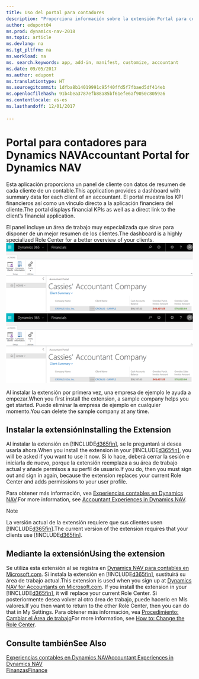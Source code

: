 ```yaml
---
title: Uso del portal para contadores
description: "Proporciona información sobre la extensión Portal para contables."
author: edupont04
ms.prod: dynamics-nav-2018
ms.topic: article
ms.devlang: na
ms.tgt_pltfrm: na
ms.workload: na
ms. search.keywords: app, add-in, manifest, customize, accountant
ms.date: 09/05/2017
ms.author: edupont
ms.translationtype: HT
ms.sourcegitcommit: 1dfba8b14019991c95f40ffd5f7fbaed5df414eb
ms.openlocfilehash: 91b4bea3787efb88a85bf61efe6af9050c8059a6
ms.contentlocale: es-es
ms.lasthandoff: 12/01/2017

---
```

# <a name="accountant-portal-for-dynamics-nav"></a><span data-ttu-id="966d1-103">Portal para contadores para Dynamics NAV</span><span class="sxs-lookup"><span data-stu-id="966d1-103">Accountant Portal for Dynamics NAV</span></span>
<span data-ttu-id="966d1-104">Esta aplicación proporciona un panel de cliente con datos de resumen de cada cliente de un contable.</span><span class="sxs-lookup"><span data-stu-id="966d1-104">This application provides a dashboard with summary data for each client of an accountant.</span></span> <span data-ttu-id="966d1-105">El portal muestra los KPI financieros así como un vínculo directo a la aplicación financiera del cliente.</span><span class="sxs-lookup"><span data-stu-id="966d1-105">The portal displays financial KPIs as well as a direct link to the client’s financial application.</span></span>  

<span data-ttu-id="966d1-106">El panel incluye un área de trabajo muy especializada que sirve para disponer de un mejor resumen de los clientes.</span><span class="sxs-lookup"><span data-stu-id="966d1-106">The dashboard is a highly specialized Role Center for a better overview of your clients.</span></span>  
<span data-ttu-id="966d1-107">[![Portal para contables](./media/ui-extensions-accportal/accountant-portal.png)](https://go.microsoft.com/fwlink/?linkid=851257)</span><span class="sxs-lookup"><span data-stu-id="966d1-107">[![Accountant Portal](./media/ui-extensions-accportal/accountant-portal.png)](https://go.microsoft.com/fwlink/?linkid=851257)</span></span>

<span data-ttu-id="966d1-108">Al instalar la extensión por primera vez, una empresa de ejemplo le ayuda a empezar.</span><span class="sxs-lookup"><span data-stu-id="966d1-108">When you first install the extension, a sample company helps you get started.</span></span> <span data-ttu-id="966d1-109">Puede eliminar la empresa de ejemplo en cualquier momento.</span><span class="sxs-lookup"><span data-stu-id="966d1-109">You can delete the sample company at any time.</span></span>  

## <a name="installing-the-extension"></a><span data-ttu-id="966d1-110">Instalar la extensión</span><span class="sxs-lookup"><span data-stu-id="966d1-110">Installing the Extension</span></span>
<span data-ttu-id="966d1-111">Al instalar la extensión en [!INCLUDE[d365fin](includes/d365fin_md.md)], se le preguntará si desea usarla ahora.</span><span class="sxs-lookup"><span data-stu-id="966d1-111">When you install the extension in your [!INCLUDE[d365fin](includes/d365fin_md.md)], you will be asked if you want to use it now.</span></span> <span data-ttu-id="966d1-112">Si lo hace, deberá cerrar la sesión e iniciarla de nuevo, porque la extensión reemplaza a su área de trabajo actual y añade permisos a su perfil de usuario.</span><span class="sxs-lookup"><span data-stu-id="966d1-112">If you do, then you must sign out and sign in again, because the extension replaces your current Role Center and adds permissions to your user profile.</span></span>  

<span data-ttu-id="966d1-113">Para obtener más información, vea [Experiencias contables en Dynamics NAV](finance-accounting.md).</span><span class="sxs-lookup"><span data-stu-id="966d1-113">For more information, see [Accountant Experiences in Dynamics NAV](finance-accounting.md).</span></span>  

> [!NOTE]  
>  <span data-ttu-id="966d1-114">La versión actual de la extensión requiere que sus clientes usen [!INCLUDE[d365fin](includes/d365fin_md.md)].</span><span class="sxs-lookup"><span data-stu-id="966d1-114">The current version of the extension requires that your clients use [!INCLUDE[d365fin](includes/d365fin_md.md)].</span></span>  

## <a name="using-the-extension"></a><span data-ttu-id="966d1-115">Mediante la extensión</span><span class="sxs-lookup"><span data-stu-id="966d1-115">Using the extension</span></span>
<span data-ttu-id="966d1-116">Se utiliza esta extensión al se registra en [Dynamics NAV para contables en Microsoft.com](https://www.microsoft.com/en-us/dynamics365/financial-insights-for-accountants). Si instala la extensión en [!INCLUDE[d365fin](includes/d365fin_md.md)], sustituirá su área de trabajo actual.</span><span class="sxs-lookup"><span data-stu-id="966d1-116">This extension is used when you sign up at [Dynamics NAV for Accountants on Microsoft.com](https://www.microsoft.com/en-us/dynamics365/financial-insights-for-accountants). If you install the extension in your [!INCLUDE[d365fin](includes/d365fin_md.md)], it will replace your current Role Center.</span></span> <span data-ttu-id="966d1-117">Si posteriormente desea volver al otro área de trabajo, puede hacerlo en Mis valores.</span><span class="sxs-lookup"><span data-stu-id="966d1-117">If you then want to return to the other Role Center, then you can do that in My Settings.</span></span> <span data-ttu-id="966d1-118">Para obtener más información, vea [Procedimiento: Cambiar el Área de trabajo](change-role.md)</span><span class="sxs-lookup"><span data-stu-id="966d1-118">For more information, see [How to: Change the Role Center](change-role.md).</span></span>  

## <a name="see-also"></a><span data-ttu-id="966d1-119">Consulte también</span><span class="sxs-lookup"><span data-stu-id="966d1-119">See Also</span></span>
[<span data-ttu-id="966d1-120">Experiencias contables en Dynamics NAV</span><span class="sxs-lookup"><span data-stu-id="966d1-120">Accountant Experiences in Dynamics NAV</span></span>](finance-accounting.md)  
[<span data-ttu-id="966d1-121">Finanzas</span><span class="sxs-lookup"><span data-stu-id="966d1-121">Finance</span></span>](finance.md)  

